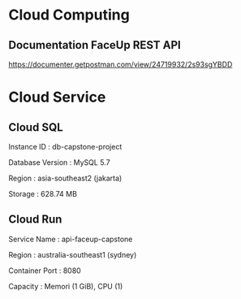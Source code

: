# Cloud Computing

## Documentation FaceUp REST API

https://documenter.getpostman.com/view/24719932/2s93sgYBDD

# Cloud Service

## Cloud SQL

Instance ID       : db-capstone-project

Database Version  : MySQL 5.7

Region            : asia-southeast2 (jakarta)

Storage           : 628.74 MB

## Cloud Run

Service Name       : api-faceup-capstone

Region             : australia-southeast1 (sydney)

Container Port     : 8080

Capacity           : Memori (1 GiB), CPU (1)
